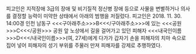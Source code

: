 피고인은 지적장애 3급의 장애 및 비기질적 정신병 장애 등으로 사물을 변별하거나 의사를 결정할 능력이 미약한 상태에서 아래의 범행을 저질렀다.
피고인은 2018. 11. 30. 14:00경 인천 남동구 <<<구아래주소>>>B<<</구아래주소>>>에 있는 <<<공원>>>C<<</공원>>> 공원 앞 노상에서 길을 걸어가고 있던 피해자 <<<내국인이름>>>D<<</내국인이름>>>(여, 27세)에게 다가가 갑자기 손을 피해자의 치마 속으로 집어 넣어 피해자의 성기 부위를 주물러 만져 피해자를 강제로 추행하였다.